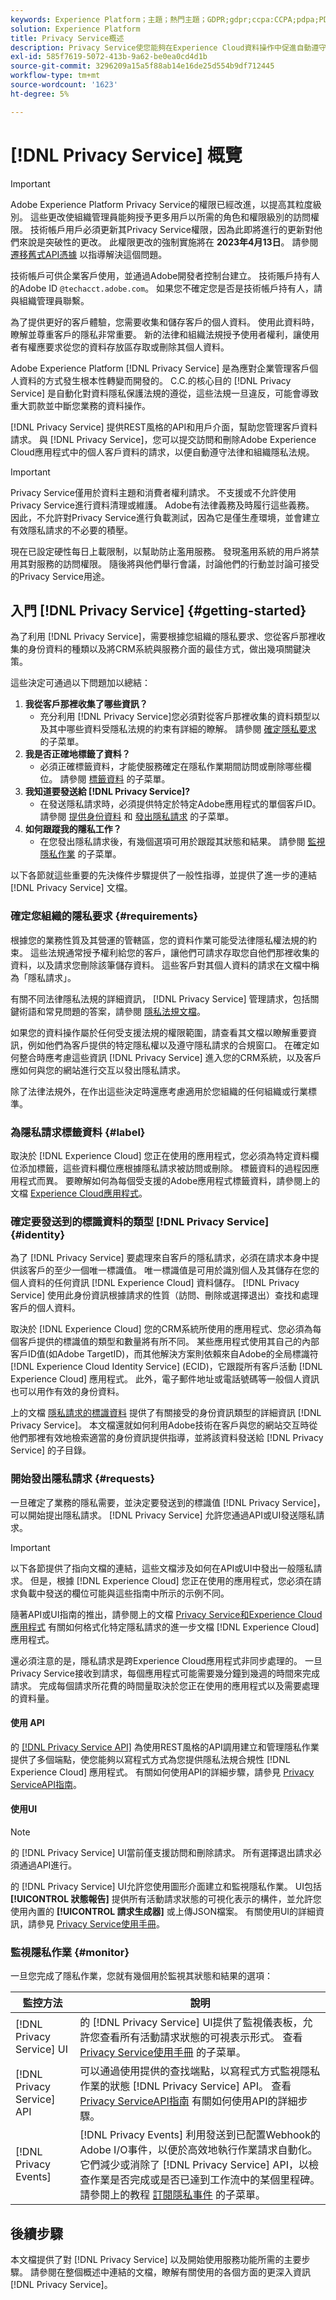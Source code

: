 ```yaml
---
keywords: Experience Platform；主題；熱門主題；GDPR;gdpr;ccpa:CCPA;pdpa;PDPA;pdpa_that;PDPA_THA;lgpd;LGPD;lgpd;lgpd_bra;LGPD_bra;LGPD_BRA;
solution: Experience Platform
title: Privacy Service概述
description: Privacy Service使您能夠在Experience Cloud資料操作中促進自動遵守法律隱私法規。
exl-id: 585f7619-5072-413b-9a62-be0ea0cd4d1b
source-git-commit: 3296209a15a5f88ab14e16de25d554b9df712445
workflow-type: tm+mt
source-wordcount: '1623'
ht-degree: 5%

---
```


# [!DNL Privacy Service] 概覽

>[!IMPORTANT]
>
>Adobe Experience Platform Privacy Service的權限已經改進，以提高其粒度級別。 這些更改使組織管理員能夠授予更多用戶以所需的角色和權限級別的訪問權限。 技術帳戶用戶必須更新其Privacy Service權限，因為此即將進行的更新對他們來說是突破性的更改。 此權限更改的強制實施將在 **2023年4月13日**。 請參閱 [遷移舊式API憑據](./permissions.md#migrate-tech-accounts) 以指導解決這個問題。
>
>技術帳戶可供企業客戶使用，並通過Adobe開發者控制台建立。 技術賬戶持有人的Adobe ID `@techacct.adobe.com`。 如果您不確定您是否是技術帳戶持有人，請與組織管理員聯繫。

為了提供更好的客戶體驗，您需要收集和儲存客戶的個人資料。 使用此資料時，瞭解並尊重客戶的隱私非常重要。 新的法律和組織法規授予使用者權利，讓使用者有權應要求從您的資料存放區存取或刪除其個人資料。

Adobe Experience Platform [!DNL Privacy Service] 是為應對企業管理客戶個人資料的方式發生根本性轉變而開發的。 C.C.的核心目的 [!DNL Privacy Service] 是自動化對資料隱私保護法規的遵從，這些法規一旦違反，可能會導致重大罰款並中斷您業務的資料操作。

[!DNL Privacy Service] 提供REST風格的API和用戶介面，幫助您管理客戶資料請求。 與 [!DNL Privacy Service]，您可以提交訪問和刪除Adobe Experience Cloud應用程式中的個人客戶資料的請求，以便自動遵守法律和組織隱私法規。

>[!IMPORTANT]
>
>Privacy Service僅用於資料主題和消費者權利請求。 不支援或不允許使用Privacy Service進行資料清理或維護。 Adobe有法律義務及時履行這些義務。 因此，不允許對Privacy Service進行負載測試，因為它是僅生產環境，並會建立有效隱私請求的不必要的積壓。
>
>現在已設定硬性每日上載限制，以幫助防止濫用服務。 發現濫用系統的用戶將禁用其對服務的訪問權限。 隨後將與他們舉行會議，討論他們的行動並討論可接受的Privacy Service用途。

## 入門 [!DNL Privacy Service] {#getting-started}

為了利用 [!DNL Privacy Service]，需要根據您組織的隱私要求、您從客戶那裡收集的身份資料的種類以及將CRM系統與服務介面的最佳方式，做出幾項關鍵決策。

這些決定可通過以下問題加以總結：

1. **我從客戶那裡收集了哪些資訊？**
   * 充分利用 [!DNL Privacy Service]您必須對從客戶那裡收集的資料類型以及其中哪些資料受隱私法規的約束有詳細的瞭解。 請參閱 [確定隱私要求](#requirements) 的子菜單。
1. **我是否正確地標籤了資料？**
   * 必須正確標籤資料，才能使服務確定在隱私作業期間訪問或刪除哪些欄位。 請參閱 [標籤資料](#label) 的子菜單。
1. **我知道要發送給 [!DNL Privacy Service]?**
   * 在發送隱私請求時，必須提供特定於特定Adobe應用程式的單個客戶ID。 請參閱 [提供身份資料](#identity)  和 [發出隱私請求](#requests) 的子菜單。
1. **如何跟蹤我的隱私工作？**
   * 在您發出隱私請求後，有幾個選項可用於跟蹤其狀態和結果。 請參閱 [監視隱私作業](#monitor) 的子菜單。

以下各節就這些重要的先決條件步驟提供了一般性指導，並提供了進一步的連結 [!DNL Privacy Service] 文檔。

### 確定您組織的隱私要求 {#requirements}

根據您的業務性質及其營運的管轄區，您的資料作業可能受法律隱私權法規的約束。 這些法規通常授予權利給您的客戶，讓他們可請求存取您自他們那裡收集的資料，以及請求您刪除該筆儲存資料。 這些客戶對其個人資料的請求在文檔中稱為「隱私請求」。

有關不同法律隱私法規的詳細資訊， [!DNL Privacy Service] 管理請求，包括關鍵術語和常見問題的答案，請參閱 [隱私法規文檔](./regulations/overview.md)。

如果您的資料操作屬於任何受支援法規的權限範圍，請查看其文檔以瞭解重要資訊，例如他們為客戶提供的特定隱私權以及遵守隱私請求的合規窗口。 在確定如何整合時應考慮這些資訊 [!DNL Privacy Service] 進入您的CRM系統，以及客戶應如何與您的網站進行交互以發出隱私請求。

除了法律法規外，在作出這些決定時還應考慮適用於您組織的任何組織或行業標準。

### 為隱私請求標籤資料 {#label}

取決於 [!DNL Experience Cloud] 您正在使用的應用程式，您必須為特定資料欄位添加標籤，這些資料欄位應根據隱私請求被訪問或刪除。 標籤資料的過程因應用程式而異。 要瞭解如何為每個受支援的Adobe應用程式標籤資料，請參閱上的文檔 [Experience Cloud應用程式](./experience-cloud-apps.md)。

### 確定要發送到的標識資料的類型 [!DNL Privacy Service] {#identity}

為了 [!DNL Privacy Service] 要處理來自客戶的隱私請求，必須在請求本身中提供該客戶的至少一個唯一標識值。 唯一標識值是可用於識別個人及其儲存在您的個人資料的任何資訊 [!DNL Experience Cloud] 資料儲存。 [!DNL Privacy Service] 使用此身份資訊根據請求的性質（訪問、刪除或選擇退出）查找和處理客戶的個人資料。

取決於 [!DNL Experience Cloud] 您的CRM系統所使用的應用程式、您必須為每個客戶提供的標識值的類型和數量將有所不同。 某些應用程式使用其自己的內部客戶ID值(如Adobe TargetID)，而其他解決方案則依賴來自Adobe的全局標識符 [!DNL Experience Cloud Identity Service] (ECID)，它跟蹤所有客戶活動 [!DNL Experience Cloud] 應用程式。 此外，電子郵件地址或電話號碼等一般個人資訊也可以用作有效的身份資料。

上的文檔 [隱私請求的標識資料](./identity-data.md) 提供了有關接受的身份資訊類型的詳細資訊 [!DNL Privacy Service]。 本文檔還就如何利用Adobe技術在客戶與您的網站交互時從他們那裡有效地檢索適當的身份資訊提供指導，並將該資料發送給 [!DNL Privacy Service] 的子目錄。

### 開始發出隱私請求 {#requests}

一旦確定了業務的隱私需要，並決定要發送到的標識值 [!DNL Privacy Service]，可以開始提出隱私請求。 [!DNL Privacy Service] 允許您通過API或UI發送隱私請求。

>[!IMPORTANT]
>
>以下各節提供了指向文檔的連結，這些文檔涉及如何在API或UI中發出一般隱私請求。 但是，根據 [!DNL Experience Cloud] 您正在使用的應用程式，您必須在請求負載中發送的欄位可能與這些指南中所示的示例不同。
>
>隨著API或UI指南的推出，請參閱上的文檔 [Privacy Service和Experience Cloud應用程式](./experience-cloud-apps.md) 有關如何格式化特定隱私請求的進一步文檔 [!DNL Experience Cloud] 應用程式。
>
>還必須注意的是，隱私請求是跨Experience Cloud應用程式非同步處理的。 一旦Privacy Service接收到請求，每個應用程式可能需要幾分鐘到幾週的時間來完成請求。 完成每個請求所花費的時間量取決於您正在使用的應用程式以及需要處理的資料量。

#### 使用 API

的 [[!DNL Privacy Service API]](https://www.adobe.io/experience-platform-apis/references/privacy-service/) 為使用REST風格的API調用建立和管理隱私作業提供了多個端點，使您能夠以寫程式方式為您提供隱私法規合規性 [!DNL Experience Cloud] 應用程式。 有關如何使用API的詳細步驟，請參見 [Privacy ServiceAPI指南](api/overview.md)。

#### 使用UI

>[!NOTE]
>
>的 [!DNL Privacy Service] UI當前僅支援訪問和刪除請求。 所有選擇退出請求必須通過API進行。

的 [!DNL Privacy Service] UI允許您使用圖形介面建立和監視隱私作業。 UI包括 **[!UICONTROL 狀態報告]** 提供所有活動請求狀態的可視化表示的構件，並允許您使用內置的 **[!UICONTROL 請求生成器]** 或上傳JSON檔案。 有關使用UI的詳細資訊，請參見 [Privacy Service使用手冊](ui/overview.md)。

### 監視隱私作業 {#monitor}

一旦您完成了隱私作業，您就有幾個用於監視其狀態和結果的選項：

| 監控方法 | 說明 |
| --- | --- |
| [!DNL Privacy Service] UI | 的 [!DNL Privacy Service] UI提供了監視儀表板，允許您查看所有活動請求狀態的可視表示形式。 查看 [Privacy Service使用手冊](ui/overview.md) 的子菜單。 |
| [!DNL Privacy Service] API | 可以通過使用提供的查找端點，以寫程式方式監視隱私作業的狀態 [!DNL Privacy Service] API。 查看 [Privacy ServiceAPI指南](./api/overview.md) 有關如何使用API的詳細步驟。 |
| [!DNL Privacy Events] | [!DNL Privacy Events] 利用發送到已配置Webhook的Adobe I/O事件，以便於高效地執行作業請求自動化。 它們減少或消除了 [!DNL Privacy Service] API，以檢查作業是否完成或是否已達到工作流中的某個里程碑。 請參閱上的教程 [訂閱隱私事件](./privacy-events.md) 的子菜單。 |

## 後續步驟

本文檔提供了對 [!DNL Privacy Service] 以及開始使用服務功能所需的主要步驟。 請參閱在整個概述中連結的文檔，瞭解有關使用的各個方面的更深入資訊 [!DNL Privacy Service]。

